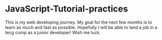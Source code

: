 # JavaScript-Tutorial-practices

This is my web developing journey. My goal for the next few months is to learn as much and fast as possible. Hopefully I will be able to land a job in a tecg comp as a junior developer! Wish me luck. 
